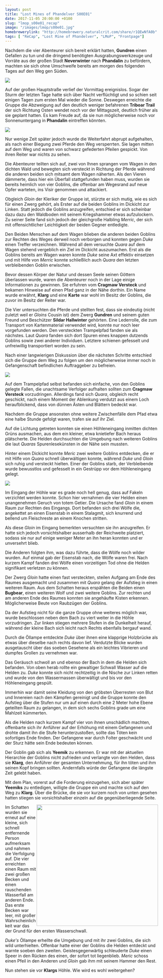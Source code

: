 ```yaml
---
layout: post
title: "Lost Mines of Phandelver S00E01"
date: 2017-11-05 20:00:00 +0100
slug: "lmop_s00e01_recap"
image: "/images/lmop/s00e01.jpg"
homebrewerylink: "http://homebrewery.naturalcrit.com/share/r1QEwNfA0b"
tags: [ "ReCap", "Lost Mine of Phandelver", "LMoP", "Frontpage"]
---
```


Nachdem die vier Abenteurer sich bereit erklärt hatten, __Gundren__ einen Gefallen zu tun und die dringend benötigten Ausgrabungswerkzeuge und Vorräte aus der großen Stadt __Neverwinter__ nach __Phandalin__ zu befördern, machten sie sich ohne Umschweife bereits am morgen des folgenden Tages auf den Weg gen Süden.

<img src='https://i.imgur.com/dPNkLcV.jpg' class="auto"/>

Auf der großen Hauptstraße verlief der Vormittag ereignislos. Sogar der Sturm der letzten Tage hatte sich über Nacht verflüchtigt und so schien seit einigen Tagen zum ersten Mal wieder die Sonne.
Deswegen erreichte die Gruppe die Abzweigung auf den deutlich weniger befahrenen __Triboar Trail__ der sich Richtung Osten wendet noch vor der Mittagszeit, deutlich früher als sie geplant hatten. Es kam Freude auf, da sie nun möglicherweise noch vor Sonnenuntergang in __Phandalin__ eintreffen könnten.

<img src='https://i.imgur.com/rCcPuCs.jpg' class="auto" />

Nur wenige Zeit später jedoch wurde die Weiterfahrt abprupt aufgehalten, als nach einer Biegung zwei Pferde den Weg versperrten. Sie lagen mitten auf dem Weg und waren von schwarz gefederten Pfeilen gespickt. Von ihren Reiter war nichts zu sehen.

Die Abenteurer teilten sich auf, zwei von Ihnen sprangen vom Wagen in den dichten Wald und bewegten sich versteckt in Richtung der Pferde während die anderen beiden sich mitsamt dem Wagen näherten.
Als den Vieren dämmerte, dass hier ein Überfall stattgefunden haben muss, wurden sie bereits heimlich von vier Goblins, die offenbar am Wegesrand auf neue Opfer warteten, ins Visir genommen und attackiert.

Obgleich _Gloin_ der Kleriker der Gruppe ist, stürzte er sich mutig, wie es sich für einen Zwerg gehört, als Erster auf die beiden Goblins im Dickicht zur Linken. Statt jedoch die Goblins anzugreifen, entschied er sich scheinbar dazu dazu den Waldboden mit seinem Kriegshammer etwas aufzulockern. Zu seiner Seite fand sich jedoch der gleichgroße Halbling _Merric_, der sich mit offensichtlicher Leichtigkeit der beiden Gegner entledigte.

Den Beiden Menschen auf dem Wagen blieben die anderen beiden Goblins zur Rechten des Weges derweil noch verborgen und konnten gegen _Duke_ einen Treffer verzeichnen. Während all dem versuchte _Quara_ auf dem Wagen stehend vergeblich ein Ziel im Dickicht auszumachen. Erst als die Goblins bereits am Wagen waren konnte _Duke_ seine Axt effektiv einsetzen und mit Hilfe von _Merric_ konnte schließlich auch _Quara_ den letzten verbleibenden Goblin erwischen.

Bevor dessen Körper der Natur und dessen Seele seinen Göttern überlassen wurde, waren die Abenteurer noch in der Lage einige Informationen zu gewinnen. Sie erfuhren vom __Cragmaw Versteck__ und bekamen Hinweise auf einen Pfad ganz in der Nähe dorthin. Ein Name wurde erwähnt, __Klarg__ und eine __Karte__ war wohl im Besitz der Goblins, die zuvor im Besitz der Reiter war.

Die Vier untersuchten die Pferde und stellten fest, dass sie eindeutig (nicht zuletzt weil er _Gloins_ Cousin ist) dem Zwerg __Gundren__ und seinem guten Freund und Beschützer __Sildar Hallwinter__ gehörten. Eine Lederrolle, die zum Transport von Kartenmaterial verwendet wird, konnte nur noch leer vorgefunden werden. Den versteckten Trampelpfad fanden sie als nächstes. Laut _Quara_ fanden sich dort Spuren eines knappen dutzends Goblins sowie zwei anderer Individuen. Letztere schienen gefesselt und unfreiwillig transportiert worden zu sein.

Nach einer langwierigen Diskussion über die nächsten Schritte entschied sich die Gruppe dem Weg zu folgen um den möglicherweise immer noch in Gefangenschaft befindlichen Auftraggeber zu befreien.

<img src='https://i.imgur.com/Vn4h96c.jpg' class="auto"/>

Auf dem Trampelpfad selbst befanden sich einfache, von den Goblins gelegte Fallen, die unachtsame Verfolger aufhalten sollten zum __Cragmaw Versteck__ vorzudringen. Allerdings fand sich _Quara_, obgleich recht geschickt,  nach einem Moment der Ablenkung verdutzt aus einem Loch heraufblickend, dass von dünnen Ästen und Blättern bedeckt war.

Nachdem die Gruppe ansonsten ohne weitere Zwischenfälle dem Pfad etwa eine halbe Stunde gefolgt waren, trafen sie auf ihr Ziel.

Auf die Lichtung getreten konnten sie einen Höhleneingang inmitten dichten Grüns ausmachen, aus dem ein kleiner, etwa knietiefer Bach heraus plätscherte.
Die Helden durchsuchten die Umgebung nach weiteren Goblins die laut _Quaras_ Spurenlesekünsten in der Nähe sein mussten.

Hinter einem Dickicht konnte _Meric_ zwei weitere Goblins entdecken, die er mit Hilfe von _Quara_ schnell überwältigen konnte, während _Duke_ und _Gloin_ sich ruhig und versteckt hielten. Einer der Goblins starb, der Verbleibende wurde bewusstlos und gefesselt in ein Gestrüpp vor dem Höhleneingang gelegt.

<img src='https://i.imgur.com/3P5aW9H.png' class="auto"/>

Im Eingang der Höhle war es grade noch hell genug, dass auf Fakeln verzichtet werden konnte. Schon hier vernahmen die vier Helden einen unangenehmen Geruch von totem Getier. Die Ursache fand _Gloin_ in einem Raum zur Rechten des Eingangs. Dort befanden sich drei Wölfe die, angekettet an einen Eisenstab in einem Stalagmit, sich knurrend und bellend um Fleischreste an einem Knochen stritten.

Als diese _Gloin_ im Eingang bemerkten versuchten sie ihn anzugreifen. Er hatte sich jedoch vorsichtshalber ausserhalb der Reichweite platziert, sodass sie nur auf einige weniger Meter an ihn heran konnten und er unversehrt blieb.

Die Anderen folgten ihm, was dazu führte, dass die Wölfe noch wilder wurden. Auf einmal gab der Eisenstab nach, die Wölfe waren frei. Nach kurzem Kampf fanden drei Wölfe einen vorzeitigen Tod ohne die Helden signifikant verletzen zu können.

Der Zwerg _Gloin_ hatte einen fast versteckten, steilen Aufgang am Ende des Raumes ausgemacht und zusammen mit _Quara_ gelang der Aufstieg in einen weiteren Raum. Aus dem Schatten heraus erspähten die Beiden einen __Bugbear__, einen weiteren Wolf und zwei weitere Goblins. Zur rechten und am anderen Ende des Raumes konnten sie angehäufte Kisten erkennen. Möglicherweise Beute von Raubzügen der Goblins.

Da der Aufstieg nicht für die ganze Gruppe ohne weiteres möglich war, wurde beschlossen neben dem Bach zu viert weiter in die Höhle vorzudringen. Zur linken stiegen mehrere Stufen in die Dunkelheit herauf, während der kleine Bach sich leicht nach Rechts ebenfalls bergauf wand.

Durch die Öllampe entdeckte _Duke_ über ihnen eine klapprige Holzbrücke als etwas über dieselbe nach rechts davon lief. Verdutzte Blicke wurden ausgetauscht über das soeben Gesehene als ein leichtes Vibrieren und dumpfes Grollen zu vernehmen war.

Das Geräusch schwoll an und ebenso der Bach in dem die Helden sich befanden. Von oben herab rollte ein gewaltiger Schwall Wasser auf die Helden zu. _Duke_ konnte sich nicht rechtzeitig in die Nische zur Linken retten und wurde von den Wassermassen überwältigt und bis vor den Höhleneingang gespült.

Immerhin war damit seine Kleidung von den gröbsten Überresten von Blut und Innereien nach den Kämpfen gereinigt und die Gruppe konnte den Aufstieg über die Stufen nur um auf einen durch eine 2 Meter hohe Ebene geteilten Raum zu gelangen, in dem sich sechs Goblins grade um eine Mahlzeit kümmerten.

Als die Helden nach kurzem Kampf vier von ihnen unschädlich machten, offenbarte sich ihr Anführer auf der Erhöhung mit einem Gefangenen und drohte damit ihn die Stufe herunterzustoßen, sollte das Töten kein sofortiges Ende finden. Der Gefangene war durch Folter geschwächt und der Sturz hätte sein Ende bedeuten können.

Der Goblin gab sich als __Yeemik__ zu erkennen. Er war mit der aktuellen Hierarchie der Goblins nicht zufrieden und verlangte von den Helden, dass sie __Klarg__, den Anführer der gesamten Unternehmung, für ihn töten und ihm seinen Kopf bringen sollten. Andernfalls würde der Gefangene die längste Zeit gelebt haben.

Mit dem Plan, vorerst auf die Forderung einzugehen, sich aber später __Yeemiks__ zu entledigen, willigte die Gruppe ein und machte sich auf den Weg zu __Klarg__. Über die Brücke, die sie vor kurzem noch von unten gesehen hatten stiegen sie vorsichtshalber einzeln auf die gegenüberliegende Seite.

<img
  src='https://i.imgur.com/RyfkJ3T.png'
  style='shape-outside:url("https://i.imgur.com/RyfkJ3T.png");
          width:400px;
          float:right;'/>

Im Schatten wurden sie erneut auf eine kleine, sich schnell entfernende Person aufmerksam und nahmen die Verfolgung auf. Die vier erreichten einen Raum mit zwei großen Becken und einen rauschenden Wasserfall am anderen Ende. Das erste Becken war leer, mit großer Wahrscheinlichkeit war das der Grund für den ersten Wasserschwall.

_Duke's_ Öllampe erhellte die Umgebung und mit ihr zwei Goblins, die sich wild unterhielten. Offenbar hatte einer der Goblins die Helden entdeckt und warnte soeben den zweiten. Geistesgegenwärtig schleuderte _Duke_ einen Speer in den Rücken des einen, der sofort tot liegenblieb. _Meric_ schoss einen Pfeil in den Anderen und _Gloin_ gab ihm mit seinem Hammer den Rest.

Nun stehen sie vor __Klargs__ Höhle. Wie wird es wohl weitergehen?

